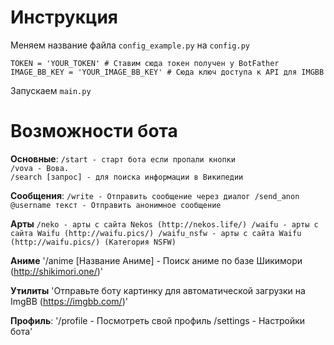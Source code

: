 # Инструкция

Меняем название файла `config_example.py` на `config.py`
```Config
TOKEN = 'YOUR_TOKEN' # Ставим сюда токен получен у BotFather
IMAGE_BB_KEY = 'YOUR_IMAGE_BB_KEY' # Сюда ключ доступа к API для IMGBB
```
Запускаем `main.py`

# Возможности бота

**Основные**:
`/start - старт бота если пропали кнопки`  
`/vova - Вова.`  
`/search [запрос] - для поиска информации в Википедии`  


**Сообщения**:
`/write - Отправить сообщение через диалог
/send_anon @username текст - Отправить анонимное сообщение`

**Арты**
`/neko - арты с сайта Nekos (http://nekos.life/)
/waifu - арты с сайта Waifu (http://waifu.pics/)
/waifu_nsfw - арты с сайта Waifu (http://waifu.pics/) (Категория NSFW)`

**Аниме**
'/anime [Название Аниме] - Поиск аниме по базе Шикимори (http://shikimori.one/)'

**Утилиты**
'Отправьте боту картинку для автоматической загрузки на ImgBB (https://imgbb.com/)'

**Профиль**:
'/profile - Посмотреть свой профиль
/settings - Настройки бота'
